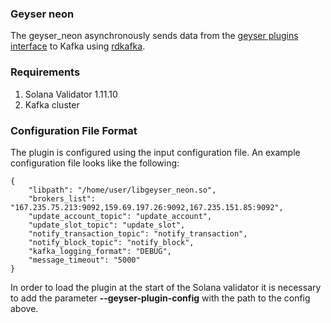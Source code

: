 ### Geyser neon

The geyser_neon asynchronously sends data from the [geyser plugins interface](https://docs.solana.com/developing/plugins/geyser-plugins) to Kafka using [rdkafka](https://github.com/fede1024/rust-rdkafka).

### Requirements
1. Solana Validator 1.11.10
2. Kafka cluster

### Configuration File Format
The plugin is configured using the input configuration file. An example
configuration file looks like the following:
```
{
    "libpath": "/home/user/libgeyser_neon.so",
    "brokers_list": "167.235.75.213:9092,159.69.197.26:9092,167.235.151.85:9092",
    "update_account_topic": "update_account",
    "update_slot_topic": "update_slot",
    "notify_transaction_topic": "notify_transaction",
    "notify_block_topic": "notify_block",
    "kafka_logging_format": "DEBUG",
    "message_timeout": "5000"
}
```
In order to load the plugin at the start of the Solana validator it is necessary to add the parameter
**--geyser-plugin-config** with the path to the config above.
